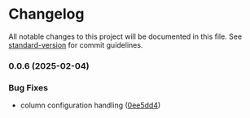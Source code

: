 # Changelog

All notable changes to this project will be documented in this file. See [standard-version](https://github.com/conventional-changelog/standard-version) for commit guidelines.

### 0.0.6 (2025-02-04)


### Bug Fixes

* column configuration handling ([0ee5dd4](https://github.com/fxi/amtabulator/commit/0ee5dd40e46753928516e289bcad8b3b18e48b32))
